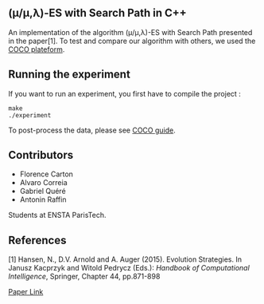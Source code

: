 ## (μ/μ,λ)-ES with Search Path in C++

An implementation of the algorithm (μ/μ,λ)-ES with Search Path  presented in the paper[1]. To test and compare our algorithm with others, we used the [COCO plateform](https://github.com/numbbo/coco). 

## Running the experiment

If you want to run an experiment, you first have to compile the project :
```
make
./experiment
```
To post-process the data, please see [COCO guide](https://github.com/numbbo/coco).

## Contributors

- Florence Carton
- Alvaro Correia
- Gabriel Quéré
- Antonin Raffin

Students at ENSTA ParisTech.


## References

[1] Hansen, N., D.V. Arnold and A. Auger (2015). Evolution Strategies. In Janusz Kacprzyk and Witold Pedrycz (Eds.): *Handbook of Computational Intelligence*, Springer, Chapter 44, pp.871-898 

[Paper Link](https://www.lri.fr/~hansen/es-overview-2014.pdf)
